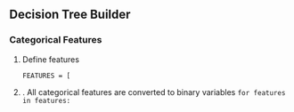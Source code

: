 ## Decision Tree Builder

### Categorical Features

1. Define features

    `FEATURES = [`

3. . All categorical features are converted to binary variables
`for features in features:
	`
    


<!--stackedit_data:
eyJoaXN0b3J5IjpbODc4Njc1MzMzXX0=
-->